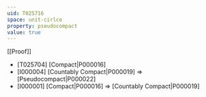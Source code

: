 ```yaml
---
uid: T025716
space: unit-cirlce
property: pseudocompact
value: true
---
```

[[Proof]]

* [T025704] [Compact|P000016]
* [I000004] [Countably Compact|P000019] => [Pseudocompact|P000022]
* [I000001] [Compact|P000016] => [Countably Compact|P000019]

